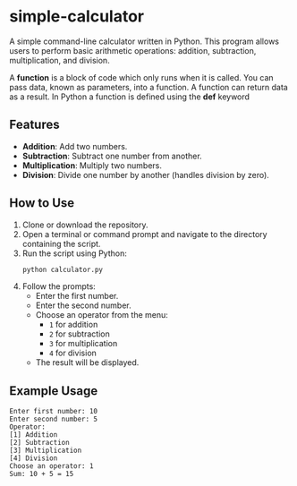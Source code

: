 # simple-calculator
A simple command-line calculator written in Python. This program allows users to perform basic arithmetic operations: addition, subtraction, multiplication, and division.

A **function** is a block of code which only runs when it is called.
You can pass data, known as parameters, into a function.
A function can return data as a result.
In Python a function is defined using the **def** keyword

## Features

- **Addition**: Add two numbers.
- **Subtraction**: Subtract one number from another.
- **Multiplication**: Multiply two numbers.
- **Division**: Divide one number by another (handles division by zero).

## How to Use

1. Clone or download the repository.
2. Open a terminal or command prompt and navigate to the directory containing the script.
3. Run the script using Python:
   ```bash
   python calculator.py
   ```
4. Follow the prompts:
   - Enter the first number.
   - Enter the second number.
   - Choose an operator from the menu:
     - `1` for addition
     - `2` for subtraction
     - `3` for multiplication
     - `4` for division
   - The result will be displayed.

## Example Usage

```plaintext
Enter first number: 10
Enter second number: 5
Operator: 
[1] Addition
[2] Subtraction
[3] Multiplication
[4] Division
Choose an operator: 1
Sum: 10 + 5 = 15
```
